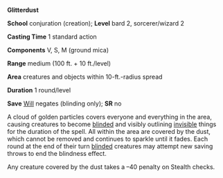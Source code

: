  **Glitterdust**

**School** conjuration (creation); **Level** bard 2, sorcerer/wizard 2

**Casting Time** 1 standard action

**Components** V, S, M (ground mica)

**Range** medium (100 ft. + 10 ft./level)

**Area** creatures and objects within 10-ft.-radius spread

**Duration** 1 round/level

**Save** [Will](../combat.html#_will) negates (blinding only); **SR** no

A cloud of golden particles covers everyone and everything in the area, causing creatures to become [blinded](../glossary.html#_blinded) and visibly outlining [invisible](../glossary.html#_invisible) things for the duration of the spell. All within the area are covered by the dust, which cannot be removed and continues to sparkle until it fades. Each round at the end of their turn [blinded](../glossary.html#_blinded) creatures may attempt new saving throws to end the blindness effect.

Any creature covered by the dust takes a –40 penalty on Stealth checks.

